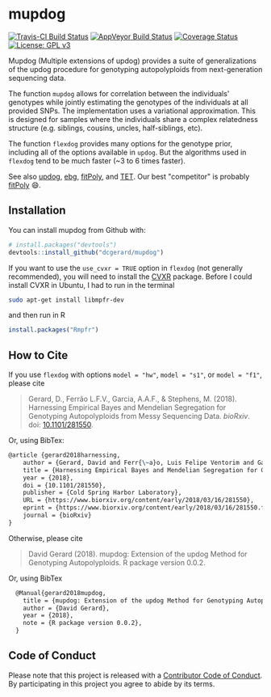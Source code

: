 
<!-- README.md is generated from README.Rmd. Please edit that file -->
mupdog
======

[![Travis-CI Build Status](https://travis-ci.org/dcgerard/mupdog.svg?branch=master)](https://travis-ci.org/dcgerard/mupdog) [![AppVeyor Build Status](https://ci.appveyor.com/api/projects/status/github/dcgerard/mupdog?branch=master&svg=true)](https://ci.appveyor.com/project/dcgerard/mupdog) [![Coverage Status](https://img.shields.io/codecov/c/github/dcgerard/mupdog/master.svg)](https://codecov.io/github/dcgerard/mupdog?branch=master) [![License: GPL v3](https://img.shields.io/badge/License-GPL%20v3-blue.svg)](https://www.gnu.org/licenses/gpl-3.0)

Mupdog (Multiple extensions of updog) provides a suite of generalizations of the updog procedure for genotyping autopolyploids from next-generation sequencing data.

The function `mupdog` allows for correlation between the individuals' genotypes while jointly estimating the genotypes of the individuals at all provided SNPs. The implementation uses a variational approximation. This is designed for samples where the individuals share a complex relatedness structure (e.g. siblings, cousins, uncles, half-siblings, etc).

The function `flexdog` provides many options for the genotype prior, including all of the options available in `updog`. But the algorithms used in `flexdog` tend to be much faster (~3 to 6 times faster).

See also [updog](https://github.com/dcgerard/updog), [ebg](https://github.com/pblischak/polyploid-genotyping), [fitPoly](https://cran.r-project.org/package=fitPoly), and [TET](http://www.g3journal.org/content/suppl/2017/01/19/g3.117.039008.DC1). Our best "competitor" is probably [fitPoly](https://cran.r-project.org/package=fitPoly) :smile:.

Installation
------------

You can install mupdog from Github with:

``` r
# install.packages("devtools")
devtools::install_github("dcgerard/mupdog")
```

If you want to use the `use_cvxr = TRUE` option in `flexdog` (not generally recommended), you will need to install the [CVXR](https://cran.r-project.org/web/packages/CVXR/index.html) package. Before I could install CVXR in Ubuntu, I had to run in the terminal

``` bash
sudo apt-get install libmpfr-dev
```

and then run in R

``` r
install.packages("Rmpfr")
```

How to Cite
-----------

If you use `flexdog` with options `model = "hw"`, `model = "s1"`, or `model = "f1"`, please cite

> Gerard, D., Ferrão L.F.V., Garcia, A.A.F., & Stephens, M. (2018). Harnessing Empirical Bayes and Mendelian Segregation for Genotyping Autopolyploids from Messy Sequencing Data. *bioRxiv*. doi: [10.1101/281550](https://doi.org/10.1101/281550).

Or, using BibTex:

``` tex
@article {gerard2018harnessing,
    author = {Gerard, David and Ferr{\~a}o, Luis Felipe Ventorim and Garcia, Antonio Augusto Franco and Stephens, Matthew},
    title = {Harnessing Empirical Bayes and Mendelian Segregation for Genotyping Autopolyploids from Messy Sequencing Data},
    year = {2018},
    doi = {10.1101/281550},
    publisher = {Cold Spring Harbor Laboratory},
    URL = {https://www.biorxiv.org/content/early/2018/03/16/281550},
    eprint = {https://www.biorxiv.org/content/early/2018/03/16/281550.full.pdf},
    journal = {bioRxiv}
}
```

Otherwise, please cite

> David Gerard (2018). mupdog: Extension of the updog Method for Genotyping Autopolyploids. R package version 0.0.2.

Or, using BibTex

``` tex
  @Manual{gerard2018mupdog,
    title = {mupdog: Extension of the updog Method for Genotyping Autopolyploids},
    author = {David Gerard},
    year = {2018},
    note = {R package version 0.0.2},
  }
```

Code of Conduct
---------------

Please note that this project is released with a [Contributor Code of Conduct](CONDUCT.md). By participating in this project you agree to abide by its terms.
